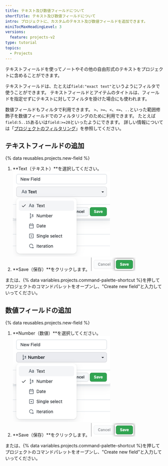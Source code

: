 ```yaml
---
title: テキスト及び数値フィールドについて
shortTitle: テキスト及び数値フィールドについて
intro: プロジェクトに、カスタムのテキスト及び数値フィールドを追加できます。
miniTocMaxHeadingLevel: 3
versions:
  feature: projects-v2
type: tutorial
topics:
  - Projects
---
```


テキストフィールドを使ってノートやその他の自由形式のテキストをプロジェクトに含めることができます。

テキストフィールドは、たとえば`field:"exact text"`というようにフィルタで使うことができます。 テキストフィールドとアイテムのタイトルは、フィールドを指定せずにテキストに対してフィルタを掛けた場合にも使われます。

数値フィールドもフィルタで利用できます。 `>`、`>=`、`<`、`<=`、`..`といった範囲修飾子を数値フィールドでのフィルタリングのために利用できます。 たとえば`field:5..15`あるいは`field:>=20`といったようにできます。 詳しい情報については「[プロジェクトのフィルタリング](/issues/planning-and-tracking-with-projects/customizing-views-in-your-project/filtering-projects)」を参照してください。

## テキストフィールドの追加

{% data reusables.projects.new-field %}
1. **Text（テキスト）**を選択してください。 ![テキストのオプションを表示しているスクリーンショット](/assets/images/help/projects-v2/new-field-text.png)
1. **Save（保存）**をクリックします。 ![保存ボタンを表示しているスクリーンショット](/assets/images/help/projects-v2/new-field-save.png)

または、{% data variables.projects.command-palette-shortcut %}を押してプロジェクトのコマンドパレットをオープンし、"Create new field"と入力していってください。

## 数値フィールドの追加

{% data reusables.projects.new-field %}
1. **Number（数値）**を選択してください。 ![数値のオプションを表示しているスクリーンショット](/assets/images/help/projects-v2/new-field-number.png)
1. **Save（保存）**をクリックします。 ![保存ボタンを表示しているスクリーンショット](/assets/images/help/projects-v2/new-field-save.png)

または、{% data variables.projects.command-palette-shortcut %}を押してプロジェクトのコマンドパレットをオープンし、"Create new field"と入力していってください。
